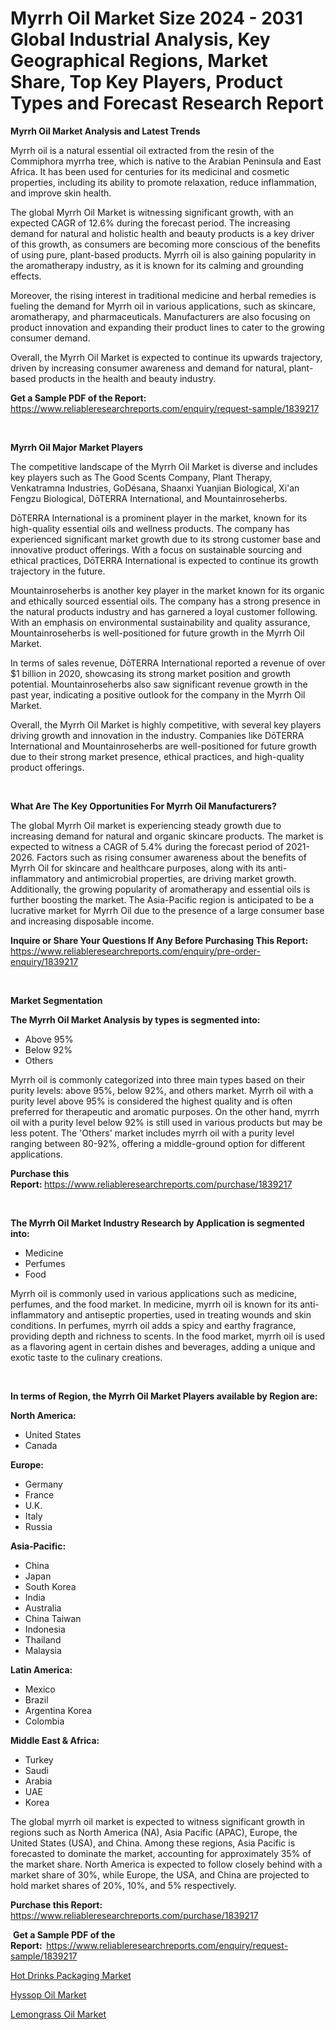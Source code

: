 <p><h1>Myrrh Oil Market Size 2024 - 2031 Global Industrial Analysis, Key Geographical Regions, Market Share, Top Key Players, Product Types and Forecast Research Report</h1></p><p><strong>Myrrh Oil Market Analysis and Latest Trends</strong></p>
<p><p>Myrrh oil is a natural essential oil extracted from the resin of the Commiphora myrrha tree, which is native to the Arabian Peninsula and East Africa. It has been used for centuries for its medicinal and cosmetic properties, including its ability to promote relaxation, reduce inflammation, and improve skin health.</p><p>The global Myrrh Oil Market is witnessing significant growth, with an expected CAGR of 12.6% during the forecast period. The increasing demand for natural and holistic health and beauty products is a key driver of this growth, as consumers are becoming more conscious of the benefits of using pure, plant-based products. Myrrh oil is also gaining popularity in the aromatherapy industry, as it is known for its calming and grounding effects.</p><p>Moreover, the rising interest in traditional medicine and herbal remedies is fueling the demand for Myrrh oil in various applications, such as skincare, aromatherapy, and pharmaceuticals. Manufacturers are also focusing on product innovation and expanding their product lines to cater to the growing consumer demand.</p><p>Overall, the Myrrh Oil Market is expected to continue its upwards trajectory, driven by increasing consumer awareness and demand for natural, plant-based products in the health and beauty industry.</p></p>
<p><strong>Get a Sample PDF of the Report:&nbsp;</strong> <a href="https://www.reliableresearchreports.com/enquiry/request-sample/1839217">https://www.reliableresearchreports.com/enquiry/request-sample/1839217</a></p>
<p>&nbsp;</p>
<p><strong>Myrrh Oil Major Market Players</strong></p>
<p><p>The competitive landscape of the Myrrh Oil Market is diverse and includes key players such as The Good Scents Company, Plant Therapy, Venkatramna Industries, GoDésana, Shaanxi Yuanjian Biological, Xi'an Fengzu Biological, DōTERRA International, and Mountainroseherbs. </p><p>DōTERRA International is a prominent player in the market, known for its high-quality essential oils and wellness products. The company has experienced significant market growth due to its strong customer base and innovative product offerings. With a focus on sustainable sourcing and ethical practices, DōTERRA International is expected to continue its growth trajectory in the future.</p><p>Mountainroseherbs is another key player in the market known for its organic and ethically sourced essential oils. The company has a strong presence in the natural products industry and has garnered a loyal customer following. With an emphasis on environmental sustainability and quality assurance, Mountainroseherbs is well-positioned for future growth in the Myrrh Oil Market.</p><p>In terms of sales revenue, DōTERRA International reported a revenue of over $1 billion in 2020, showcasing its strong market position and growth potential. Mountainroseherbs also saw significant revenue growth in the past year, indicating a positive outlook for the company in the Myrrh Oil Market.</p><p>Overall, the Myrrh Oil Market is highly competitive, with several key players driving growth and innovation in the industry. Companies like DōTERRA International and Mountainroseherbs are well-positioned for future growth due to their strong market presence, ethical practices, and high-quality product offerings.</p></p>
<p>&nbsp;</p>
<p><strong>What Are The Key Opportunities For Myrrh Oil Manufacturers?</strong></p>
<p><p>The global Myrrh Oil market is experiencing steady growth due to increasing demand for natural and organic skincare products. The market is expected to witness a CAGR of 5.4% during the forecast period of 2021-2026. Factors such as rising consumer awareness about the benefits of Myrrh Oil for skincare and healthcare purposes, along with its anti-inflammatory and antimicrobial properties, are driving market growth. Additionally, the growing popularity of aromatherapy and essential oils is further boosting the market. The Asia-Pacific region is anticipated to be a lucrative market for Myrrh Oil due to the presence of a large consumer base and increasing disposable income.</p></p>
<p><strong>Inquire or Share Your Questions If Any Before Purchasing This Report:</strong> <a href="https://www.reliableresearchreports.com/enquiry/pre-order-enquiry/1839217">https://www.reliableresearchreports.com/enquiry/pre-order-enquiry/1839217</a></p>
<p>&nbsp;</p>
<p><strong>Market Segmentation</strong></p>
<p><strong>The Myrrh Oil Market Analysis by types is segmented into:</strong></p>
<p><ul><li>Above 95%</li><li>Below 92%</li><li>Others</li></ul></p>
<p><p>Myrrh oil is commonly categorized into three main types based on their purity levels: above 95%, below 92%, and others market. Myrrh oil with a purity level above 95% is considered the highest quality and is often preferred for therapeutic and aromatic purposes. On the other hand, myrrh oil with a purity level below 92% is still used in various products but may be less potent. The 'Others' market includes myrrh oil with a purity level ranging between 80-92%, offering a middle-ground option for different applications.</p></p>
<p><strong>Purchase this Report:&nbsp;</strong><a href="https://www.reliableresearchreports.com/purchase/1839217">https://www.reliableresearchreports.com/purchase/1839217</a></p>
<p>&nbsp;</p>
<p><strong>The Myrrh Oil Market Industry Research by Application is segmented into:</strong></p>
<p><ul><li>Medicine</li><li>Perfumes</li><li>Food</li></ul></p>
<p><p>Myrrh oil is commonly used in various applications such as medicine, perfumes, and the food market. In medicine, myrrh oil is known for its anti-inflammatory and antiseptic properties, used in treating wounds and skin conditions. In perfumes, myrrh oil adds a spicy and earthy fragrance, providing depth and richness to scents. In the food market, myrrh oil is used as a flavoring agent in certain dishes and beverages, adding a unique and exotic taste to the culinary creations.</p></p>
<p>&nbsp;</p>
<p><strong>In terms of Region, the Myrrh Oil Market Players available by Region are:</strong></p>
<p>
    <p> <strong> North America: </strong>
        <ul>
            <li>United States</li>
            <li>Canada</li>
        </ul>
        </p> 
    <p> <strong> Europe: </strong>
        <ul>
            <li>Germany</li>
            <li>France</li>
            <li>U.K.</li>
            <li>Italy</li>
            <li>Russia</li>
        </ul>
        </p> 
    <p> <strong> Asia-Pacific: </strong>
        <ul>
            <li>China</li>
            <li>Japan</li>
            <li>South Korea</li>
            <li>India</li>
            <li>Australia</li>
            <li>China Taiwan</li>
            <li>Indonesia</li>
            <li>Thailand</li>
            <li>Malaysia</li>
        </ul>
        </p> 
    <p> <strong> Latin America: </strong>
        <ul>
            <li>Mexico</li>
            <li>Brazil</li>
            <li>Argentina Korea</li>
            <li>Colombia</li>
        </ul>
        </p> 
    <p> <strong> Middle East & Africa: </strong>
        <ul>
            <li>Turkey</li>
            <li>Saudi</li>
            <li>Arabia</li>
            <li>UAE</li>
            <li>Korea</li>
        </ul>
    </p>
    </p>
<p><p>The global myrrh oil market is expected to witness significant growth in regions such as North America (NA), Asia Pacific (APAC), Europe, the United States (USA), and China. Among these regions, Asia Pacific is forecasted to dominate the market, accounting for approximately 35% of the market share. North America is expected to follow closely behind with a market share of 30%, while Europe, the USA, and China are projected to hold market shares of 20%, 10%, and 5% respectively.</p></p>
<p><strong>Purchase this Report: </strong><a href="https://www.reliableresearchreports.com/purchase/1839217">https://www.reliableresearchreports.com/purchase/1839217</a></p>
<p>&nbsp;<strong>Get a Sample PDF of the Report:&nbsp;&nbsp;</strong><a href="https://www.reliableresearchreports.com/enquiry/request-sample/1839217">https://www.reliableresearchreports.com/enquiry/request-sample/1839217</a></p>
<p><strong></strong></p>
<p><p><a href="https://github.com/bobicer/Market-Research-Report-List-2/blob/main/hot-drinks-packaging-market.md">Hot Drinks Packaging Market</a></p><p><a href="https://github.com/timeliteaut/Market-Research-Report-List-1/blob/main/hyssop-oil-market.md">Hyssop Oil Market</a></p><p><a href="https://github.com/seekum/Market-Research-Report-List-1/blob/main/lemongrass-oil-market.md">Lemongrass Oil Market</a></p></p>